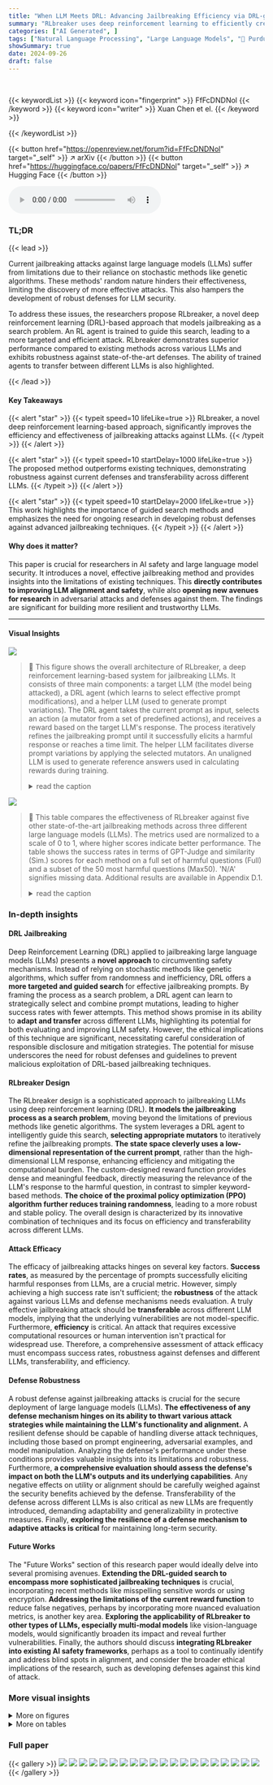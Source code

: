 ```yaml
---
title: "When LLM Meets DRL: Advancing Jailbreaking Efficiency via DRL-guided Search"
summary: "RLbreaker uses deep reinforcement learning to efficiently create highly effective jailbreaking prompts, outperforming existing methods against multiple state-of-the-art LLMs and defenses."
categories: ["AI Generated", ]
tags: ["Natural Language Processing", "Large Language Models", "🏢 Purdue University",]
showSummary: true
date: 2024-09-26
draft: false
---
```


<br>

{{< keywordList >}}
{{< keyword icon="fingerprint" >}} FfFcDNDNol {{< /keyword >}}
{{< keyword icon="writer" >}} Xuan Chen et el. {{< /keyword >}}
 
{{< /keywordList >}}

{{< button href="https://openreview.net/forum?id=FfFcDNDNol" target="_self" >}}
↗ arXiv
{{< /button >}}
{{< button href="https://huggingface.co/papers/FfFcDNDNol" target="_self" >}}
↗ Hugging Face
{{< /button >}}



<audio controls>
    <source src="https://ai-paper-reviewer.com/FfFcDNDNol/podcast.wav" type="audio/wav">
    Your browser does not support the audio element.
</audio>


### TL;DR


{{< lead >}}

Current jailbreaking attacks against large language models (LLMs) suffer from limitations due to their reliance on stochastic methods like genetic algorithms.  These methods' random nature hinders their effectiveness, limiting the discovery of more effective attacks.  This also hampers the development of robust defenses for LLM security. 

To address these issues, the researchers propose RLbreaker, a novel deep reinforcement learning (DRL)-based approach that models jailbreaking as a search problem.  An RL agent is trained to guide this search, leading to a more targeted and efficient attack.  RLbreaker demonstrates superior performance compared to existing methods across various LLMs and exhibits robustness against state-of-the-art defenses. The ability of trained agents to transfer between different LLMs is also highlighted.

{{< /lead >}}


#### Key Takeaways

{{< alert "star" >}}
{{< typeit speed=10 lifeLike=true >}} RLbreaker, a novel deep reinforcement learning-based approach, significantly improves the efficiency and effectiveness of jailbreaking attacks against LLMs. {{< /typeit >}}
{{< /alert >}}

{{< alert "star" >}}
{{< typeit speed=10 startDelay=1000 lifeLike=true >}} The proposed method outperforms existing techniques, demonstrating robustness against current defenses and transferability across different LLMs. {{< /typeit >}}
{{< /alert >}}

{{< alert "star" >}}
{{< typeit speed=10 startDelay=2000 lifeLike=true >}} This work highlights the importance of guided search methods and emphasizes the need for ongoing research in developing robust defenses against advanced jailbreaking techniques. {{< /typeit >}}
{{< /alert >}}

#### Why does it matter?
This paper is crucial for researchers in AI safety and large language model security.  It introduces a novel, effective jailbreaking method and provides insights into the limitations of existing techniques.  This **directly contributes to improving LLM alignment and safety**, while also **opening new avenues for research** in adversarial attacks and defenses against them. The findings are significant for building more resilient and trustworthy LLMs.

------
#### Visual Insights



![](https://ai-paper-reviewer.com/FfFcDNDNol/figures_3_1.jpg)

> 🔼 This figure shows the overall architecture of RLbreaker, a deep reinforcement learning-based system for jailbreaking LLMs. It consists of three main components: a target LLM (the model being attacked), a DRL agent (which learns to select effective prompt modifications), and a helper LLM (used to generate prompt variations).  The DRL agent takes the current prompt as input, selects an action (a mutator from a set of predefined actions), and receives a reward based on the target LLM's response. The process iteratively refines the jailbreaking prompt until it successfully elicits a harmful response or reaches a time limit. The helper LLM facilitates diverse prompt variations by applying the selected mutators. An unaligned LLM is used to generate reference answers used in calculating rewards during training.
> <details>
> <summary>read the caption</summary>
> Figure 1: Overview of RLbreaker.
> </details>





![](https://ai-paper-reviewer.com/FfFcDNDNol/tables_6_1.jpg)

> 🔼 This table compares the effectiveness of RLbreaker against five other state-of-the-art jailbreaking methods across three different large language models (LLMs).  The metrics used are normalized to a scale of 0 to 1, where higher scores indicate better performance.  The table shows the success rates in terms of GPT-Judge and similarity (Sim.) scores for each method on a full set of harmful questions (Full) and a subset of the 50 most harmful questions (Max50). 'N/A' signifies missing data. Additional results are available in Appendix D.1.
> <details>
> <summary>read the caption</summary>
> Table 1: RLbreaker vs. five baseline attacks in jailbreaking effectiveness on three target models. All the metrics are normalized between 0 and 1 and a higher value indicates more successful attacks. 'N/A' means not available. The results of the other three models and the left two metrics are shown in Appendix D.1.
> </details>





### In-depth insights


#### DRL Jailbreaking
Deep Reinforcement Learning (DRL) applied to jailbreaking large language models (LLMs) presents a **novel approach** to circumventing safety mechanisms.  Instead of relying on stochastic methods like genetic algorithms, which suffer from randomness and inefficiency, DRL offers a **more targeted and guided search** for effective jailbreaking prompts.  By framing the process as a search problem, a DRL agent can learn to strategically select and combine prompt mutations, leading to higher success rates with fewer attempts.  This method shows promise in its ability to **adapt and transfer** across different LLMs, highlighting its potential for both evaluating and improving LLM safety. However, the ethical implications of this technique are significant, necessitating careful consideration of responsible disclosure and mitigation strategies. The potential for misuse underscores the need for robust defenses and guidelines to prevent malicious exploitation of DRL-based jailbreaking techniques.

#### RLbreaker Design
The RLbreaker design is a sophisticated approach to jailbreaking LLMs using deep reinforcement learning (DRL).  **It models the jailbreaking process as a search problem**, moving beyond the limitations of previous methods like genetic algorithms. The system leverages a DRL agent to intelligently guide this search, **selecting appropriate mutators** to iteratively refine the jailbreaking prompts.  **The state space cleverly uses a low-dimensional representation of the current prompt**, rather than the high-dimensional LLM response, enhancing efficiency and mitigating the computational burden. The custom-designed reward function provides dense and meaningful feedback, directly measuring the relevance of the LLM's response to the harmful question, in contrast to simpler keyword-based methods.  **The choice of the proximal policy optimization (PPO) algorithm further reduces training randomness**, leading to a more robust and stable policy.  The overall design is characterized by its innovative combination of techniques and its focus on efficiency and transferability across different LLMs.

#### Attack Efficacy
The efficacy of jailbreaking attacks hinges on several key factors.  **Success rates**, as measured by the percentage of prompts successfully eliciting harmful responses from LLMs, are a crucial metric.  However, simply achieving a high success rate isn't sufficient; the **robustness** of the attack against various LLMs and defense mechanisms needs evaluation.  A truly effective jailbreaking attack should be **transferable** across different LLM models, implying that the underlying vulnerabilities are not model-specific.  Furthermore, **efficiency** is critical.  An attack that requires excessive computational resources or human intervention isn't practical for widespread use. Therefore, a comprehensive assessment of attack efficacy must encompass success rates, robustness against defenses and different LLMs, transferability, and efficiency.

#### Defense Robustness
A robust defense against jailbreaking attacks is crucial for the secure deployment of large language models (LLMs).  **The effectiveness of any defense mechanism hinges on its ability to thwart various attack strategies while maintaining the LLM's functionality and alignment.**  A resilient defense should be capable of handling diverse attack techniques, including those based on prompt engineering, adversarial examples, and model manipulation.  Analyzing the defense's performance under these conditions provides valuable insights into its limitations and robustness.  Furthermore, **a comprehensive evaluation should assess the defense's impact on both the LLM's outputs and its underlying capabilities**.  Any negative effects on utility or alignment should be carefully weighed against the security benefits achieved by the defense.  Transferability of the defense across different LLMs is also critical as new LLMs are frequently introduced, demanding adaptability and generalizability in protective measures.  Finally, **exploring the resilience of a defense mechanism to adaptive attacks is critical** for maintaining long-term security.

#### Future Works
The "Future Works" section of this research paper would ideally delve into several promising avenues.  **Extending the DRL-guided search to encompass more sophisticated jailbreaking techniques** is crucial, incorporating recent methods like misspelling sensitive words or using encryption.  **Addressing the limitations of the current reward function** to reduce false negatives, perhaps by incorporating more nuanced evaluation metrics, is another key area.  **Exploring the applicability of RLbreaker to other types of LLMs, especially multi-modal models** like vision-language models, would significantly broaden its impact and reveal further vulnerabilities.  Finally, the authors should discuss **integrating RLbreaker into existing AI safety frameworks**, perhaps as a tool to continually identify and address blind spots in alignment, and consider the broader ethical implications of the research, such as developing defenses against this kind of attack.


### More visual insights

<details>
<summary>More on figures
</summary>


![](https://ai-paper-reviewer.com/FfFcDNDNol/figures_8_1.jpg)

> 🔼 This figure shows the overall architecture of RLbreaker, a deep reinforcement learning (DRL)-driven system for black-box jailbreaking attacks against large language models (LLMs). It illustrates the interaction between a DRL agent, a helper LLM, a target LLM, and the overall attack process.  The DRL agent selects mutators to modify the jailbreaking prompt, which is then input into the target LLM. The reward is calculated based on the target LLM's response. The process continues until the attack succeeds or reaches a maximum number of steps.
> <details>
> <summary>read the caption</summary>
> Figure 1: Overview of RLbreaker.
> </details>



![](https://ai-paper-reviewer.com/FfFcDNDNol/figures_16_1.jpg)

> 🔼 This figure illustrates the difference between guided and stochastic search strategies using a simple grid search analogy.  The guided search method systematically moves toward the target, represented by the red block, using a directed approach. In contrast, the stochastic search explores the grid randomly, without a specific direction, jumping between different areas. This highlights how guided search, by focusing the search on promising areas, is significantly more efficient than random stochastic methods.
> <details>
> <summary>read the caption</summary>
> Figure 3: Guided vs. stochastic search in a grid search problem. Here we assume the initial point is the block in the bottom left corner and the goal is to reach the red block on the top right corner following a certain strategy. The guided search moves towards the target following a fixed direction (for example given by the gradients), while the stochastic search jumps across different sub-regions.
> </details>



![](https://ai-paper-reviewer.com/FfFcDNDNol/figures_17_1.jpg)

> 🔼 This figure shows two subfigures. (a) illustrates the structure of a jailbreaking prompt, which combines a prompt structure and a harmful question. The prompt structure creates a scenario that tricks the target LLM into answering the harmful question. (b) presents the toxicity scores of the questions in the testing dataset, showing the distribution of toxicity levels among the selected questions.
> <details>
> <summary>read the caption</summary>
> Figure 4: Illustration of prompt structure & Toxicity score of testing questions.
> </details>



![](https://ai-paper-reviewer.com/FfFcDNDNol/figures_21_1.jpg)

> 🔼 This figure presents a schematic overview of the RLbreaker system, illustrating its components and workflow. The DRL agent plays a central role, interacting with a helper LLM and the target LLM to iteratively refine jailbreaking prompts. It shows the input of a harmful question, the selection of a mutator, the update of the jailbreaking prompt, the response of the target LLM, and the calculation of the reward.  The diagram highlights the interaction between the DRL agent, the helper LLM, and the target LLM, showcasing the dynamic nature of the jailbreaking process.
> <details>
> <summary>read the caption</summary>
> Figure 1: Overview of RLbreaker.
> </details>



![](https://ai-paper-reviewer.com/FfFcDNDNol/figures_22_1.jpg)

> 🔼 This figure shows the architecture of RLbreaker, a system that uses deep reinforcement learning to guide the search for effective jailbreaking prompts.  It depicts the interactions between the DRL agent, a helper LLM used for prompt mutation, the target LLM (the model being attacked), and the environment. The agent selects mutators (actions), and the helper LLM modifies the prompt accordingly. The target LLM's response determines the reward, which guides the agent's learning process. The diagram illustrates a sequence of states (s(0), s(1)), actions (a(0)), prompts (p(0), p(1)) and responses (u(0)).
> <details>
> <summary>read the caption</summary>
> Figure 1: Overview of RLbreaker.
> </details>



![](https://ai-paper-reviewer.com/FfFcDNDNol/figures_23_1.jpg)

> 🔼 This figure shows the mean reward curves during the training process of the DRL agent in RLbreaker, comparing two approaches: one using a value network to estimate the advantage function, and another without using a value network. The x-axis represents the number of training updates, while the y-axis shows the mean reward.  The graph visually demonstrates the performance difference between the two training methods, allowing for a comparison of their effectiveness in maximizing the agent's reward during the training process. This comparison is important for understanding the impact of the value network on the agent's performance and the overall effectiveness of the RLbreaker system.
> <details>
> <summary>read the caption</summary>
> Figure 8: Mean rewards during agent training, when we use and without using value network to estimate advantage values.
> </details>



![](https://ai-paper-reviewer.com/FfFcDNDNol/figures_24_1.jpg)

> 🔼 This figure shows a flowchart illustrating the architecture and workflow of the RLbreaker system.  It demonstrates how the DRL agent interacts with the target and helper LLMs to generate and refine jailbreaking prompts.  The agent receives the current prompt as its state, selects a mutator action, observes the LLM response, and receives a reward based on the LLM's response. The process iterates until a successful jailbreaking prompt is generated or a time limit is reached.
> <details>
> <summary>read the caption</summary>
> Figure 1: Overview of RLbreaker.
> </details>



</details>




<details>
<summary>More on tables
</summary>


![](https://ai-paper-reviewer.com/FfFcDNDNol/tables_6_2.jpg)
> 🔼 This table compares the performance of RLbreaker against five other state-of-the-art jailbreaking methods across three different large language models (LLMs): Llama2-70b-chat, Mixtral-8x7B-Instruct, and GPT-3.5-turbo.  The metrics used to evaluate the effectiveness of the attacks are normalized between 0 and 1, with higher values indicating greater success. The table shows that RLbreaker significantly outperforms existing methods.
> <details>
> <summary>read the caption</summary>
> Table 1: RLbreaker vs. five baseline attacks in jailbreaking effectiveness on three target models. All the metrics are normalized between 0 and 1 and a higher value indicates more successful attacks. 'N/A' means not available. The results of the other three models and the left two metrics are shown in Appendix D.1.
> </details>

![](https://ai-paper-reviewer.com/FfFcDNDNol/tables_19_1.jpg)
> 🔼 This table compares the performance of RLbreaker against five other state-of-the-art jailbreaking attack methods across three different large language models (LLMs).  The metrics used to evaluate performance are normalized between 0 and 1 for easy comparison.  Higher scores indicate more effective jailbreaks.  Note that results for three additional LLMs and two additional metrics are provided in Appendix D.1.
> <details>
> <summary>read the caption</summary>
> Table 1: RLbreaker vs. five baseline attacks in jailbreaking effectiveness on three target models. All the metrics are normalized between 0 and 1 and a higher value indicates more successful attacks. 'N/A' means not available. The results of the other three models and the left two metrics are shown in Appendix D.1.
> </details>

![](https://ai-paper-reviewer.com/FfFcDNDNol/tables_20_1.jpg)
> 🔼 This table compares the performance of RLbreaker against five other state-of-the-art jailbreaking methods across three different large language models (LLMs).  The metrics used (Sim., GPT-Judge) assess the effectiveness of the attacks.  Higher scores indicate more successful jailbreaks.  Note that results for three additional LLMs and two additional metrics are provided in the appendix.
> <details>
> <summary>read the caption</summary>
> Table 1: RLbreaker vs. five baseline attacks in jailbreaking effectiveness on three target models. All the metrics are normalized between 0 and 1 and a higher value indicates more successful attacks. 'N/A' means not available. The results of the other three models and the left two metrics are shown in Appendix D.1.
> </details>

![](https://ai-paper-reviewer.com/FfFcDNDNol/tables_21_1.jpg)
> 🔼 This table compares the performance of RLbreaker against five other jailbreaking attack methods on three different large language models (LLMs).  The metrics used to evaluate effectiveness are normalized between 0 and 1, with higher scores indicating more successful attacks.  The table shows success rates using two metrics (Sim. and GPT-Judge) and includes results for a 'Full' dataset and a subset called 'Max50'.  Some results are marked as 'N/A' because they were not available.
> <details>
> <summary>read the caption</summary>
> Table 1: RLbreaker vs. five baseline attacks in jailbreaking effectiveness on three target models. All the metrics are normalized between 0 and 1 and a higher value indicates more successful attacks. 'N/A' means not available. The results of the other three models and the left two metrics are shown in Appendix D.1.
> </details>

![](https://ai-paper-reviewer.com/FfFcDNDNol/tables_22_1.jpg)
> 🔼 This table compares the performance of RLbreaker against five other state-of-the-art jailbreaking methods across three different large language models (LLMs).  The metrics used are normalized to a scale of 0 to 1, with higher scores indicating better attack success.  It shows success rates using two different metrics (Sim. and GPT-Judge) and includes results for two different datasets (Full and Max50).  Note that results for three additional LLMs and two additional metrics can be found in Appendix D.1.
> <details>
> <summary>read the caption</summary>
> Table 1: RLbreaker vs. five baseline attacks in jailbreaking effectiveness on three target models. All the metrics are normalized between 0 and 1 and a higher value indicates more successful attacks. 'N/A' means not available. The results of the other three models and the left two metrics are shown in Appendix D.1.
> </details>

![](https://ai-paper-reviewer.com/FfFcDNDNol/tables_23_1.jpg)
> 🔼 This table compares the performance of RLbreaker against five other state-of-the-art jailbreaking methods across three different large language models (LLMs).  The metrics used to evaluate performance are normalized between 0 and 1, with higher values indicating more successful attacks.  The table shows that RLbreaker generally outperforms the other methods across different LLMs and metrics, demonstrating its superiority in jailbreaking effectiveness. Some results are marked as N/A (not available), indicating that data for those specific LLM-metric combinations was not collected for that particular experiment.
> <details>
> <summary>read the caption</summary>
> Table 1: RLbreaker vs. five baseline attacks in jailbreaking effectiveness on three target models. All the metrics are normalized between 0 and 1 and a higher value indicates more successful attacks. 'N/A' means not available. The results of the other three models and the left two metrics are shown in Appendix D.1.
> </details>

![](https://ai-paper-reviewer.com/FfFcDNDNol/tables_24_1.jpg)
> 🔼 This table compares the performance of RLbreaker against five other state-of-the-art jailbreaking methods across three different large language models (LLMs).  The metrics used are normalized between 0 and 1, with higher scores indicating more effective jailbreaking.  The table shows the success rates using two different metrics (Sim. and GPT-Judge) for a full set of harmful questions, and a subset of the 50 most harmful questions (Max50).  The results for three additional LLMs and two additional metrics are included in the appendix.
> <details>
> <summary>read the caption</summary>
> Table 1: RLbreaker vs. five baseline attacks in jailbreaking effectiveness on three target models. All the metrics are normalized between 0 and 1 and a higher value indicates more successful attacks. 'N/A' means not available. The results of the other three models and the left two metrics are shown in Appendix D.1.
> </details>

![](https://ai-paper-reviewer.com/FfFcDNDNol/tables_24_2.jpg)
> 🔼 This table compares the effectiveness of several jailbreaking attack methods on a target LLM, using two different termination conditions: the original termination condition used by each method and a new condition using GPT-Judge. The GPT-Judge score measures the percentage of harmful questions answered correctly by the target LLM under each attack.
> <details>
> <summary>read the caption</summary>
> Table 10: Attack effectiveness when baselines' termination condition is replaced as GPT-Judge. 'Original' denotes using their own termination condition. 'GPT-Judge' denotes using GPT-Judge as a termination condition. We report the GPT-Judge score.
> </details>

![](https://ai-paper-reviewer.com/FfFcDNDNol/tables_25_1.jpg)
> 🔼 This table shows the results of the RLbreaker model's performance when a percentage of the reference answers used during training are marked as unavailable.  It demonstrates the model's robustness against incomplete or missing data by showing that its effectiveness in jailbreaking is not significantly affected even with a substantial lack of complete reference answers.
> <details>
> <summary>read the caption</summary>
> Table 11: RLbreaker's jailbreaking effectiveness on two target LLMs when some reference answers are not available. The percentage within the parentheses indicates the ratio of reference answers in the training sets that are marked as available.
> </details>

</details>




### Full paper

{{< gallery >}}
<img src="https://ai-paper-reviewer.com/FfFcDNDNol/1.png" class="grid-w50 md:grid-w33 xl:grid-w25" />
<img src="https://ai-paper-reviewer.com/FfFcDNDNol/2.png" class="grid-w50 md:grid-w33 xl:grid-w25" />
<img src="https://ai-paper-reviewer.com/FfFcDNDNol/3.png" class="grid-w50 md:grid-w33 xl:grid-w25" />
<img src="https://ai-paper-reviewer.com/FfFcDNDNol/4.png" class="grid-w50 md:grid-w33 xl:grid-w25" />
<img src="https://ai-paper-reviewer.com/FfFcDNDNol/5.png" class="grid-w50 md:grid-w33 xl:grid-w25" />
<img src="https://ai-paper-reviewer.com/FfFcDNDNol/6.png" class="grid-w50 md:grid-w33 xl:grid-w25" />
<img src="https://ai-paper-reviewer.com/FfFcDNDNol/7.png" class="grid-w50 md:grid-w33 xl:grid-w25" />
<img src="https://ai-paper-reviewer.com/FfFcDNDNol/8.png" class="grid-w50 md:grid-w33 xl:grid-w25" />
<img src="https://ai-paper-reviewer.com/FfFcDNDNol/9.png" class="grid-w50 md:grid-w33 xl:grid-w25" />
<img src="https://ai-paper-reviewer.com/FfFcDNDNol/10.png" class="grid-w50 md:grid-w33 xl:grid-w25" />
<img src="https://ai-paper-reviewer.com/FfFcDNDNol/11.png" class="grid-w50 md:grid-w33 xl:grid-w25" />
<img src="https://ai-paper-reviewer.com/FfFcDNDNol/12.png" class="grid-w50 md:grid-w33 xl:grid-w25" />
<img src="https://ai-paper-reviewer.com/FfFcDNDNol/13.png" class="grid-w50 md:grid-w33 xl:grid-w25" />
<img src="https://ai-paper-reviewer.com/FfFcDNDNol/14.png" class="grid-w50 md:grid-w33 xl:grid-w25" />
<img src="https://ai-paper-reviewer.com/FfFcDNDNol/15.png" class="grid-w50 md:grid-w33 xl:grid-w25" />
<img src="https://ai-paper-reviewer.com/FfFcDNDNol/16.png" class="grid-w50 md:grid-w33 xl:grid-w25" />
<img src="https://ai-paper-reviewer.com/FfFcDNDNol/17.png" class="grid-w50 md:grid-w33 xl:grid-w25" />
<img src="https://ai-paper-reviewer.com/FfFcDNDNol/18.png" class="grid-w50 md:grid-w33 xl:grid-w25" />
<img src="https://ai-paper-reviewer.com/FfFcDNDNol/19.png" class="grid-w50 md:grid-w33 xl:grid-w25" />
<img src="https://ai-paper-reviewer.com/FfFcDNDNol/20.png" class="grid-w50 md:grid-w33 xl:grid-w25" />
{{< /gallery >}}